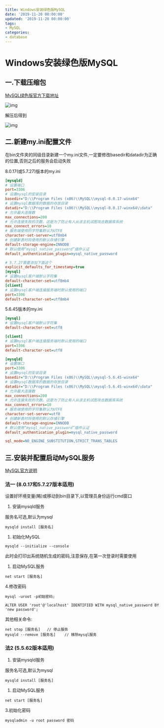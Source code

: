 ```yaml
---
title: Windows安装绿色版MySQL
date: '2019-11-20 00:00:00'
updated: '2019-11-20 00:00:00'
tags:
- MySQL
categories:
- database
---
```


# Windows安装绿色版MySQL

## 一.下载压缩包

[MySQL绿色版官方下载地址](https://downloads.mysql.com/archives/community/)

![img](https://gitee.com/swang-harbin/pic-bed/raw/master/images/2021/20210222184323.png)

解压后得到

![img](https://gitee.com/swang-harbin/pic-bed/raw/master/images/2021/20210222184341.png)

## 二.新建my.ini配置文件

在bin文件夹的同级目录新建一个my.ini文件,一定要修改basedir和datadir为正确的位置,否则之后的服务会启动失败

8.0.17(或5.7.27)版本的my.ini

```ini
[mysqld]
# 设置端口
port=3306
# 设置mysql的安装目录
basedir="D:\\Program Files (x86)\\MySQL\\mysql-8.0.17-winx64"
# 设置mysql数据库的数据的存放目录
datadir="D:\\Program Files (x86)\\MySQL\\mysql-8.0.17-winx64\\data"
# 允许最大连接数
max_connections=200
# 允许连接失败的次数。这是为了防止有人从该主机试图攻击数据库系统
max_connect_errors=10
# 服务端使用的字符集默认为UTF8
character-set-server=utf8mb4
# 创建新表时将使用的默认存储引擎
default-storage-engine=INNODB
# 默认使用“mysql_native_password”插件认证
default_authentication_plugin=mysql_native_password

# 5.7.27需要添加下面这个
explicit_defaults_for_timestamp=true
[mysql]
# 设置mysql客户端默认字符集
default-character-set=utf8mb4
[client]
# 设置mysql客户端连接服务端时默认使用的端口
port=3306
default-character-set=utf8mb4
```

5.6.45版本的my.ini

```ini
[mysql]
# 设置mysql客户端默认字符集
default-character-set=utf8

[client]
# 设置mysql客户端连接服务端时默认使用的端口
port=3306
default-character-set=utf8

[mysqld]
# 设置端口
port=3306
# 设置mysql的安装目录
basedir="D:\\Program Files (x86)\\MySQL\\mysql-5.6.45-winx64"
# 设置mysql数据库的数据的存放目录
datadir="D:\\Program Files (x86)\\MySQL\\mysql-5.6.45-winx64\\data"
# 允许最大连接数
max_connections=200
# 允许连接失败的次数。这是为了防止有人从该主机试图攻击数据库系统
max_connect_errors=10
# 服务端使用的字符集默认为UTF8
character-set-server=utf8
# 创建新表时将使用的默认存储引擎
default-storage-engine=INNODB
# 默认使用“mysql_native_password”插件认证
default_authentication_plugin=mysql_native_password

sql_mode=NO_ENGINE_SUBSTITUTION,STRICT_TRANS_TABLES
```

## 三.安装并配置启动MySQL服务

[MySQL官方说明](https://dev.mysql.com/doc/refman/8.0/en/windows-start-service.html)

### 法一 (8.0.17和5.7.27版本适用)

设置好环境变量(略)或移动到bin目录下,以管理员身份运行cmd窗口

1. 安装mysqld服务

服务名可选,默认为mysql

```shell
mysqld install [服务名]
```

1. 初始化MySQL

```shell
mysqld --initialize --console
```

此时会打印出系统随机生成的密码,注意保存,在第一次登录时需要使用

1. 启动MySQL服务

```shell
net start [服务名]
```

4.修改密码

```mysql
mysql -uroot -p初始密码;

ALTER USER 'root'@'localhost' IDENTIFIED WITH mysql_native_password BY 'new password';
```

其他相关命令:

```shell
net stop [服务名]   // 停止服务
mysqld --remove [服务名]    // 移除mysql服务
```

### 法2 (5.5.62版本适用)

1. 安装mysqld服务

服务名可选,默认为mysql

```mysql
mysqld install [服务名]
```

1. 启动MySQL服务

```shell
net start [服务名]
```

3.初始化密码

```mysql
mysqladmin -u root password 密码
```
